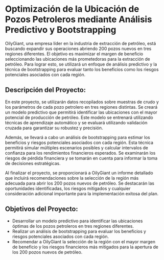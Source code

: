 # Optimización de la Ubicación de Pozos Petroleros mediante Análisis Predictivo y Bootstrapping
OilyGiant, una empresa líder en la industria de extracción de petróleo, está buscando expandir sus operaciones abriendo 200 pozos nuevos en tres regiones diferentes. El objetivo es maximizar el margen de beneficio seleccionando las ubicaciones más prometedoras para la extracción de petróleo. Para lograr esto, se utilizará un enfoque de análisis predictivo y la técnica de bootstrapping para evaluar tanto los beneficios como los riesgos potenciales asociados con cada región.

## Descripción del Proyecto:
En este proyecto, se utilizarán datos recopilados sobre muestras de crudo y los parámetros de cada pozo petrolero en tres regiones distintas. Se creará un modelo predictivo que permitirá identificar las ubicaciones con el mayor potencial de producción de petróleo. Este modelo se entrenará utilizando técnicas de aprendizaje automático y se evaluará utilizando validación cruzada para garantizar su robustez y precisión.

Además, se llevará a cabo un análisis de bootstrapping para estimar los beneficios y riesgos potenciales asociados con cada región. Esta técnica permitirá simular múltiples escenarios posibles y calcular intervalos de confianza para los rendimientos financieros esperados. Se examinarán los riesgos de pérdida financiera y se tomarán en cuenta para informar la toma de decisiones estratégicas.

Al finalizar el proyecto, se proporcionará a OilyGiant un informe detallado que incluirá recomendaciones sobre la selección de la región más adecuada para abrir los 200 pozos nuevos de petróleo. Se destacarán las oportunidades identificadas, los riesgos mitigados y cualquier consideración adicional importante para la implementación exitosa del plan.

## Objetivos del Proyecto:

* Desarrollar un modelo predictivo para identificar las ubicaciones óptimas de los pozos petroleros en tres regiones diferentes.
* Realizar un análisis de bootstrapping para evaluar los beneficios y riesgos potenciales asociados con cada región.
* Recomendar a OilyGiant la selección de la región con el mayor margen de beneficio y los riesgos financieros más mitigados para la apertura de los 200 pozos nuevos de petróleo.

